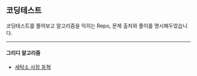 ## 코딩테스트

코딩테스트를 풀어보고 알고리즘을 익히는 Repo, 문제 출처와 풀이를 명시해두었습니다.

------

#### 그리디 알고리즘

- [세탁소 사장 동혁](https://github.com/tkdgus7707/Coding-Test/tree/master/Baekjoon/%EC%84%B8%ED%83%81%EC%86%8C%20%EC%82%AC%EC%9E%A5%20%EB%8F%99%ED%98%81_%EA%B7%B8%EB%A6%AC%EB%94%94)